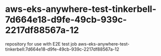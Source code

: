 # aws-eks-anywhere-test-tinkerbell-7d664e18-d9fe-49cb-939c-2217df88567a-12
repository for use with E2E test job aws-eks-anywhere-test-tinkerbell:7d664e18-d9fe-49cb-939c-2217df88567a-12
